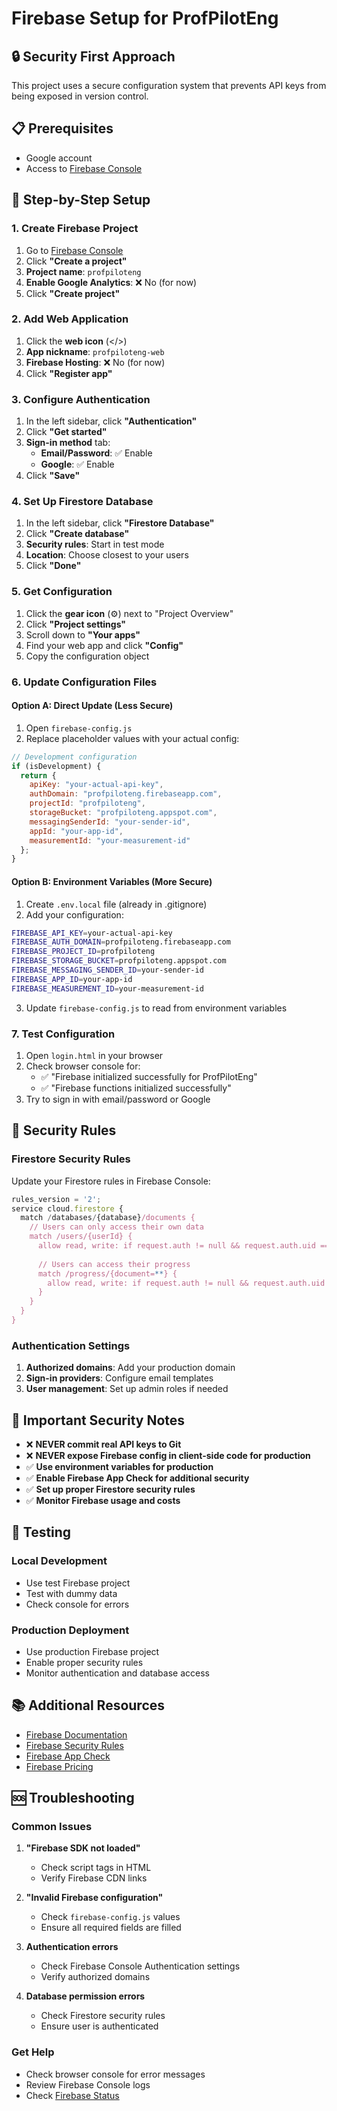 # Firebase Setup for ProfPilotEng

## 🔒 Security First Approach

This project uses a secure configuration system that prevents API keys from being exposed in version control.

## 📋 Prerequisites

- Google account
- Access to [Firebase Console](https://console.firebase.google.com)

## 🚀 Step-by-Step Setup

### 1. Create Firebase Project

1. Go to [Firebase Console](https://console.firebase.google.com)
2. Click **"Create a project"**
3. **Project name**: `profpiloteng`
4. **Enable Google Analytics**: ❌ No (for now)
5. Click **"Create project"**

### 2. Add Web Application

1. Click the **web icon** (</>)
2. **App nickname**: `profpiloteng-web`
3. **Firebase Hosting**: ❌ No (for now)
4. Click **"Register app"**

### 3. Configure Authentication

1. In the left sidebar, click **"Authentication"**
2. Click **"Get started"**
3. **Sign-in method** tab:
   - **Email/Password**: ✅ Enable
   - **Google**: ✅ Enable
4. Click **"Save"**

### 4. Set Up Firestore Database

1. In the left sidebar, click **"Firestore Database"**
2. Click **"Create database"**
3. **Security rules**: Start in test mode
4. **Location**: Choose closest to your users
5. Click **"Done"**

### 5. Get Configuration

1. Click the **gear icon** (⚙️) next to "Project Overview"
2. Click **"Project settings"**
3. Scroll down to **"Your apps"**
4. Find your web app and click **"Config"**
5. Copy the configuration object

### 6. Update Configuration Files

#### Option A: Direct Update (Less Secure)

1. Open `firebase-config.js`
2. Replace placeholder values with your actual config:

```javascript
// Development configuration
if (isDevelopment) {
  return {
    apiKey: "your-actual-api-key",
    authDomain: "profpiloteng.firebaseapp.com",
    projectId: "profpiloteng",
    storageBucket: "profpiloteng.appspot.com",
    messagingSenderId: "your-sender-id",
    appId: "your-app-id",
    measurementId: "your-measurement-id"
  };
}
```

#### Option B: Environment Variables (More Secure)

1. Create `.env.local` file (already in .gitignore)
2. Add your configuration:

```bash
FIREBASE_API_KEY=your-actual-api-key
FIREBASE_AUTH_DOMAIN=profpiloteng.firebaseapp.com
FIREBASE_PROJECT_ID=profpiloteng
FIREBASE_STORAGE_BUCKET=profpiloteng.appspot.com
FIREBASE_MESSAGING_SENDER_ID=your-sender-id
FIREBASE_APP_ID=your-app-id
FIREBASE_MEASUREMENT_ID=your-measurement-id
```

3. Update `firebase-config.js` to read from environment variables

### 7. Test Configuration

1. Open `login.html` in your browser
2. Check browser console for:
   - ✅ "Firebase initialized successfully for ProfPilotEng"
   - ✅ "Firebase functions initialized successfully"
3. Try to sign in with email/password or Google

## 🔐 Security Rules

### Firestore Security Rules

Update your Firestore rules in Firebase Console:

```javascript
rules_version = '2';
service cloud.firestore {
  match /databases/{database}/documents {
    // Users can only access their own data
    match /users/{userId} {
      allow read, write: if request.auth != null && request.auth.uid == userId;
      
      // Users can access their progress
      match /progress/{document=**} {
        allow read, write: if request.auth != null && request.auth.uid == userId;
      }
    }
  }
}
```

### Authentication Settings

1. **Authorized domains**: Add your production domain
2. **Sign-in providers**: Configure email templates
3. **User management**: Set up admin roles if needed

## 🚨 Important Security Notes

- ❌ **NEVER commit real API keys to Git**
- ❌ **NEVER expose Firebase config in client-side code for production**
- ✅ **Use environment variables for production**
- ✅ **Enable Firebase App Check for additional security**
- ✅ **Set up proper Firestore security rules**
- ✅ **Monitor Firebase usage and costs**

## 🧪 Testing

### Local Development
- Use test Firebase project
- Test with dummy data
- Check console for errors

### Production Deployment
- Use production Firebase project
- Enable proper security rules
- Monitor authentication and database access

## 📚 Additional Resources

- [Firebase Documentation](https://firebase.google.com/docs)
- [Firebase Security Rules](https://firebase.google.com/docs/firestore/security/get-started)
- [Firebase App Check](https://firebase.google.com/docs/app-check)
- [Firebase Pricing](https://firebase.google.com/pricing)

## 🆘 Troubleshooting

### Common Issues

1. **"Firebase SDK not loaded"**
   - Check script tags in HTML
   - Verify Firebase CDN links

2. **"Invalid Firebase configuration"**
   - Check `firebase-config.js` values
   - Ensure all required fields are filled

3. **Authentication errors**
   - Check Firebase Console Authentication settings
   - Verify authorized domains

4. **Database permission errors**
   - Check Firestore security rules
   - Ensure user is authenticated

### Get Help

- Check browser console for error messages
- Review Firebase Console logs
- Check [Firebase Status](https://status.firebase.google.com)
